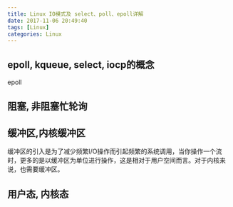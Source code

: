 ```yaml
---
title: Linux IO模式及 select、poll、epoll详解
date: 2017-11-06 20:49:40
tags: [Linux] 
categories: Linux
---
```


##  epoll, kqueue, select, iocp的概念
epoll


## 阻塞, 非阻塞忙轮询


## 缓冲区,内核缓冲区
缓冲区的引入是为了减少频繁I/O操作而引起频繁的系统调用，当你操作一个流时，更多的是以缓冲区为单位进行操作，这是相对于用户空间而言。对于内核来说，也需要缓冲区。


## 用户态, 内核态

